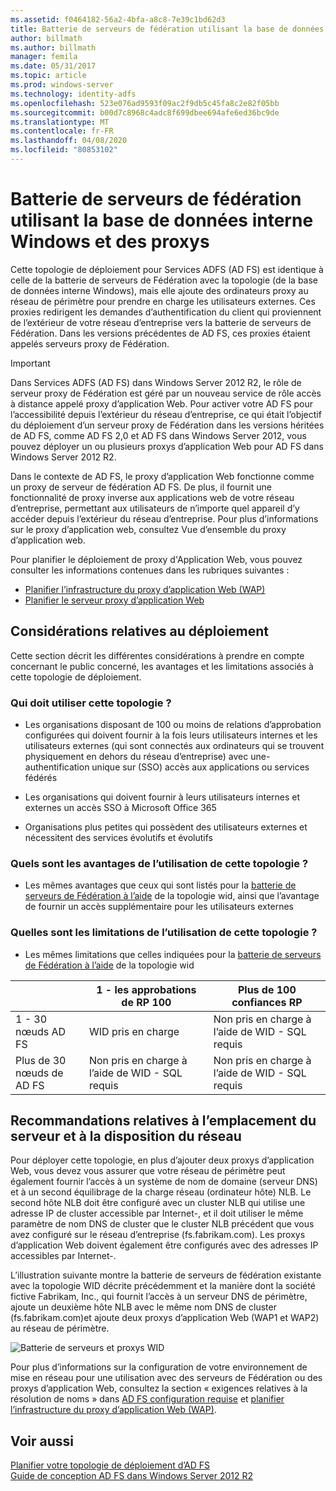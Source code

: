 ```yaml
---
ms.assetid: f0464182-56a2-4bfa-a8c8-7e39c1bd62d3
title: Batterie de serveurs de fédération utilisant la base de données interne Windows et des proxys
author: billmath
ms.author: billmath
manager: femila
ms.date: 05/31/2017
ms.topic: article
ms.prod: windows-server
ms.technology: identity-adfs
ms.openlocfilehash: 523e076ad9593f09ac2f9db5c45fa8c2e82f05bb
ms.sourcegitcommit: b00d7c8968c4adc8f699dbee694afe6ed36bc9de
ms.translationtype: MT
ms.contentlocale: fr-FR
ms.lasthandoff: 04/08/2020
ms.locfileid: "80853102"
---
```

# <a name="federation-server-farm-using-wid-and-proxies"></a>Batterie de serveurs de fédération utilisant la base de données interne Windows et des proxys

Cette topologie de déploiement pour Services ADFS \(AD FS\) est identique à celle de la batterie de serveurs de Fédération avec la topologie \(de la base de données interne Windows\), mais elle ajoute des ordinateurs proxy au réseau de périmètre pour prendre en charge les utilisateurs externes. Ces proxies redirigent les demandes d’authentification du client qui proviennent de l’extérieur de votre réseau d’entreprise vers la batterie de serveurs de Fédération. Dans les versions précédentes de AD FS, ces proxies étaient appelés serveurs proxy de Fédération.  
  
> [!IMPORTANT]  
> Dans Services ADFS \(AD FS\) dans Windows Server 2012 R2, le rôle de serveur proxy de Fédération est géré par un nouveau service de rôle accès à distance appelé proxy d’application Web. Pour activer votre AD FS pour l’accessibilité depuis l’extérieur du réseau d’entreprise, ce qui était l’objectif du déploiement d’un serveur proxy de Fédération dans les versions héritées de AD FS, comme AD FS 2,0 et AD FS dans Windows Server 2012, vous pouvez déployer un ou plusieurs proxys d’application Web pour AD FS dans Windows Server 2012 R2.  
>   
> Dans le contexte de AD FS, le proxy d’application Web fonctionne comme un proxy de serveur de fédération AD FS. De plus, il fournit une fonctionnalité de proxy inverse aux applications web de votre réseau d’entreprise, permettant aux utilisateurs de n’importe quel appareil d’y accéder depuis l’extérieur du réseau d’entreprise. Pour plus d’informations sur le proxy d’application web, consultez Vue d’ensemble du proxy d’application web.  
>   
> Pour planifier le déploiement de proxy d'Application Web, vous pouvez consulter les informations contenues dans les rubriques suivantes :  
>   
> -   [Planifier l’infrastructure du proxy d’application Web (WAP)](https://technet.microsoft.com/library/dn383648.aspx)  
> -   [Planifier le serveur proxy d’application Web](https://technet.microsoft.com/library/dn383647.aspx)  
  
## <a name="deployment-considerations"></a>Considérations relatives au déploiement  
Cette section décrit les différentes considérations à prendre en compte concernant le public concerné, les avantages et les limitations associés à cette topologie de déploiement.  
  
### <a name="who-should-use-this-topology"></a>Qui doit utiliser cette topologie ?  
  
-   Les organisations disposant de 100 ou moins de relations d’approbation configurées qui doivent fournir à la fois leurs utilisateurs internes et les utilisateurs externes \(qui sont connectés aux ordinateurs qui se trouvent physiquement en dehors du réseau d’entreprise\) avec une\-authentification unique sur \(SSO\) accès aux applications ou services fédérés  
  
-   Les organisations qui doivent fournir à leurs utilisateurs internes et externes un accès SSO à Microsoft Office 365  
  
-   Organisations plus petites qui possèdent des utilisateurs externes et nécessitent des services évolutifs et évolutifs  
  
### <a name="what-are-the-benefits-of-using-this-topology"></a>Quels sont les avantages de l’utilisation de cette topologie ?  
  
-   Les mêmes avantages que ceux qui sont listés pour la [batterie de serveurs de Fédération à l’aide](Federation-Server-Farm-Using-WID.md) de la topologie wid, ainsi que l’avantage de fournir un accès supplémentaire pour les utilisateurs externes  
  
### <a name="what-are-the-limitations-of-using-this-topology"></a>Quelles sont les limitations de l’utilisation de cette topologie ?  
  
-   Les mêmes limitations que celles indiquées pour la [batterie de serveurs de Fédération à l’aide](Federation-Server-Farm-Using-WID.md) de la topologie wid  

||1 \- les approbations de RP 100|Plus de 100 confiances RP 
| ----- |-----| ------ |
|1 \- 30 nœuds AD FS|WID pris en charge|Non pris en charge à l’aide de WID \- SQL requis 
|Plus de 30 nœuds de AD FS|Non pris en charge à l’aide de WID \- SQL requis|Non pris en charge à l’aide de WID \- SQL requis  
  
## <a name="server-placement-and-network-layout-recommendations"></a>Recommandations relatives à l’emplacement du serveur et à la disposition du réseau  
Pour déployer cette topologie, en plus d’ajouter deux proxys d’application Web, vous devez vous assurer que votre réseau de périmètre peut également fournir l’accès à un système de nom de domaine \(serveur DNS\) et à un second équilibrage de la charge réseau \(ordinateur hôte\) NLB. Le second hôte NLB doit être configuré avec un cluster NLB qui utilise une adresse IP de cluster accessible par Internet\-, et il doit utiliser le même paramètre de nom DNS de cluster que le cluster NLB précédent que vous avez configuré sur le réseau d’entreprise \(fs.fabrikam.com\). Les proxys d’application Web doivent également être configurés avec des adresses IP accessibles par Internet\-.  
  
L’illustration suivante montre la batterie de serveurs de fédération existante avec la topologie WID décrite précédemment et la manière dont la société fictive Fabrikam, Inc., qui fournit l’accès à un serveur DNS de périmètre, ajoute un deuxième hôte NLB avec le même nom DNS de cluster \(fs.fabrikam.com\)et ajoute deux proxys d’application Web \(WAP1 et WAP2\) au réseau de périmètre.  
  
![Batterie de serveurs et proxys WID](media/WIDFarmADFSBlue.gif)  
  
Pour plus d’informations sur la configuration de votre environnement de mise en réseau pour une utilisation avec des serveurs de Fédération ou des proxys d’application Web, consultez la section « exigences relatives à la résolution de noms » dans [AD FS configuration requise](AD-FS-Requirements.md) et [planifier l’infrastructure du proxy d’application Web (WAP)](https://technet.microsoft.com/library/dn383648.aspx).  
  
## <a name="see-also"></a>Voir aussi  
[Planifier votre topologie de déploiement d’AD FS](Plan-Your-AD-FS-Deployment-Topology.md)  
[Guide de conception AD FS dans Windows Server 2012 R2](AD-FS-Design-Guide-in-Windows-Server-2012-R2.md)  
  

